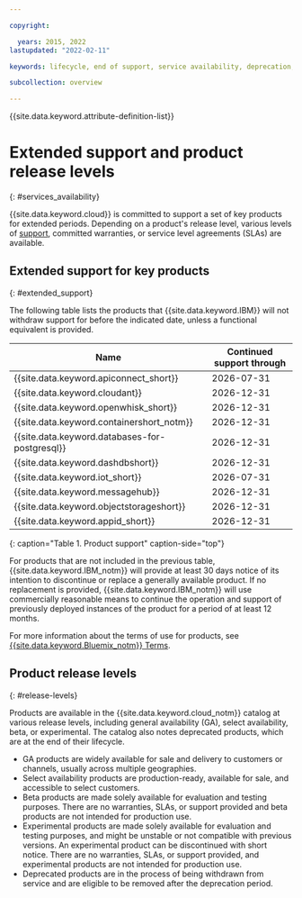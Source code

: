 ```yaml
---

copyright:

  years: 2015, 2022
lastupdated: "2022-02-11"

keywords: lifecycle, end of support, service availability, deprecation, product availability, product release level, extended support, terms

subcollection: overview

---
```


{{site.data.keyword.attribute-definition-list}}

# Extended support and product release levels
{: #services_availability}

{{site.data.keyword.cloud}} is committed to support a set of key products for extended periods. Depending on a product's release level, various levels of [support](/docs/get-support?topic=get-support-using-avatar), committed warranties, or service level agreements (SLAs) are available.

## Extended support for key products
{: #extended_support}

The following table lists the products that {{site.data.keyword.IBM}} will not withdraw support for before the indicated date, unless a functional equivalent is provided.

| Name | Continued support through |
| ------------- | -------------------------- |  
| {{site.data.keyword.apiconnect_short}} | 2026-07-31  |
| {{site.data.keyword.cloudant}} | 2026-12-31 |
| {{site.data.keyword.openwhisk_short}} | 2026-12-31 |
| {{site.data.keyword.containershort_notm}} | 2026-12-31 |
| {{site.data.keyword.databases-for-postgresql}} | 2026-12-31 |
| {{site.data.keyword.dashdbshort}} | 2026-12-31 |
| {{site.data.keyword.iot_short}} | 2026-07-31 |
| {{site.data.keyword.messagehub}} | 2026-12-31 |
| {{site.data.keyword.objectstorageshort}} | 2026-12-31 |
| {{site.data.keyword.appid_short}} | 2026-12-31 |
{: caption="Table 1. Product support" caption-side="top"}

For products that are not included in the previous table, {{site.data.keyword.IBM_notm}} will provide at least 30 days notice of its intention to discontinue or replace a generally available product. If no replacement is provided, {{site.data.keyword.IBM_notm}} will use commercially reasonable means to continue the operation and support of previously deployed instances of the product for a period of at least 12 months.

For more information about the terms of use for products, see [{{site.data.keyword.Bluemix_notm}} Terms](/docs/overview?topic=overview-terms).

## Product release levels
{: #release-levels}

Products are available in the {{site.data.keyword.cloud_notm}} catalog at various release levels, including general availability (GA), select availability, beta, or experimental. The catalog also notes deprecated products, which are at the end of their lifecycle.

* GA products are widely available for sale and delivery to customers or channels, usually across multiple geographies.
* Select availability products are production-ready, available for sale, and accessible to select customers.
* Beta products are made solely available for evaluation and testing purposes. There are no warranties, SLAs, or support provided and beta products are not intended for production use.
* Experimental products are made solely available for evaluation and testing purposes, and might be unstable or not compatible with previous versions. An experimental product can be discontinued with short notice. There are no warranties, SLAs, or support provided, and experimental products are not intended for production use.
* Deprecated products are in the process of being withdrawn from service and are eligible to be removed after the deprecation period.
